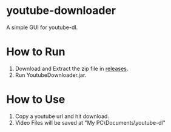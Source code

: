# youtube-downloader
A simple GUI for youtube-dl.

# How to Run
1. Download and Extract the zip file in [releases](https://github.com/NotSuspicious/youtube-downloader/releases).
2. Run YoutubeDownloader.jar.

# How to Use
1. Copy a youtube url and hit download.
2. Video Files will be saved at "My PC\Documents\youtube-dl"
